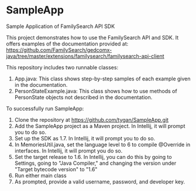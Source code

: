 # SampleApp
Sample Application of FamilySearch API SDK

This project demonstrates how to use the FamilySearch API and SDK. It offers examples of the
documentation provided at:
https://github.com/FamilySearch/gedcomx-java/tree/master/extensions/familysearch/familysearch-api-client

This repository includes two runnable classes:
1.  App.java: This class shows step-by-step samples of each example given in the documentation.
2.  PersonStateExample.java: This class shows how to use methods of PersonState objects not described in
    the documentation.

To successfully run SampleApp:
1.  Clone the repository at https://github.com/tygan/SampleApp.git
2.  Add the SampleApp project as a Maven project. In Intellij, it will prompt you to do so.
3.  Set up the SDK as 1.7. In Intellij, it will prompt you to do so.
4.  In MemoriesUtil.java, set the language level to 6 to compile @Override in interfaces. In Intellij,
    it will prompt you do so.
5.  Set the target release to 1.6. In Intellij, you can do this by going to Settings, going to
    "Java Compiler," and changing the version under "Target bytecode version" to "1.6"
6.  Run either main class
7.  As prompted, provide a valid username, password, and developer key.